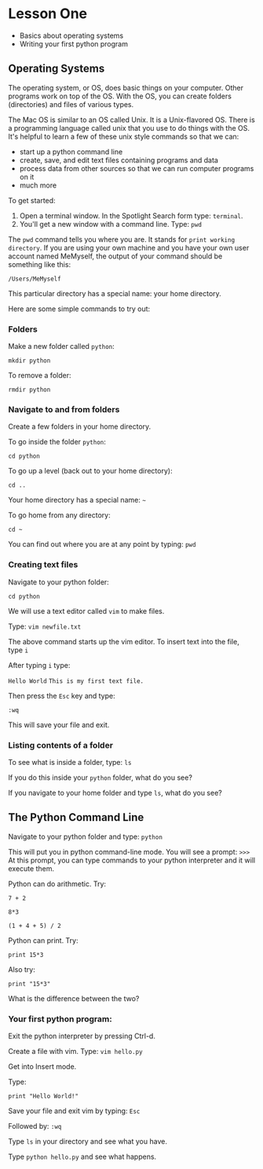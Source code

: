 # Lesson One

- Basics about operating systems
- Writing your first python program

## Operating Systems

The operating system, or OS, does basic things on your computer. Other programs work on top of the OS. With the OS, you can create folders (directories) and files of various types. 

The Mac OS is similar to an OS called Unix. It is a Unix-flavored OS. There is a programming language called unix that you use to do things with the OS. It's helpful to learn a few of these unix style commands so that we can: 

- start up a python command line
- create, save, and edit text files containing programs and data
- process data from other sources so that we can run computer programs on it
- much more

To get started: 

1. Open a terminal window. In the Spotlight Search form type: `terminal`. 
2. You'll get a new window with a command line. Type: `pwd` 

The `pwd` command tells you where you are. It stands for `print working directory`. If you are using your own machine and you have your own user account named MeMyself, the output of your command should be something like this: 

`/Users/MeMyself`

This particular directory has a special name: your home directory. 

Here are some simple commands to try out: 

### Folders
Make a new folder called `python`: 

`mkdir python`

To remove a folder: 

`rmdir python`

### Navigate to and from folders

Create a few folders in your home directory. 

To go inside the folder `python`:

`cd python`

To go up a level (back out to your home directory):

`cd ..`

Your home directory has a special name: `~`

To go home from any directory: 

`cd ~`

You can find out where you are at any point by typing: `pwd`

### Creating text files

Navigate to your python folder: 

`cd python`

We will use a text editor called `vim` to make files. 

Type: `vim newfile.txt`

The above command starts up the vim editor. To insert text into the file, type `i`

After typing `i` type: 

`Hello World`
`This is my first text file.`

Then press the `Esc` key and type: 

`:wq`

This will save your file and exit. 

### Listing contents of a folder

To see what is inside a folder, type: `ls`

If you do this inside your `python` folder, what do you see? 

If you navigate to your home folder and type `ls`, what do you see? 

## The Python Command Line

Navigate to your python folder and type: `python`

This will put you in python command-line mode. You will see a prompt: `>>>`
At this prompt, you can type commands to your python interpreter and it will execute them. 

Python can do arithmetic. Try: 

`7 + 2`

`8*3`

`(1 + 4 + 5) / 2`

Python can print. Try: 

`print 15*3`

Also try: 

`print "15*3"`

What is the difference between the two? 

### Your first python program: 

Exit the python interpreter by pressing Ctrl-d. 

Create a file with vim. Type: `vim hello.py`

Get into Insert mode. 

Type: 

`print "Hello World!" `

Save your file and exit vim by typing: `Esc`

Followed by: `:wq`

Type `ls` in your directory and see what you have. 

Type `python hello.py` and see what happens. 




